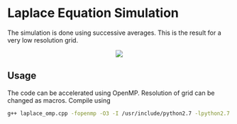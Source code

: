 # Laplace Equation Simulation

The simulation is done using successive averages. This is the result for a very low resolution grid.

<div align='center'>
   <img src="laplace.gif" align='center'/>
</div>

## Usage
The code can be accelerated using OpenMP. Resolution of grid can be changed as macros. Compile using

```bash
g++ laplace_omp.cpp -fopenmp -O3 -I /usr/include/python2.7 -lpython2.7
```

